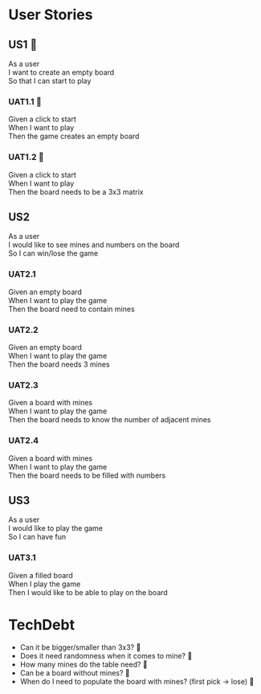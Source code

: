 # User Stories

## US1 🐼

As a user \
I want to create an empty board \
So that I can start to play

### UAT1.1 🐼

Given a click to start \
When I want to play \
Then the game creates an empty board

### UAT1.2 🐼

Given a click to start \
When I want to play \
Then the board needs to be a 3x3 matrix

## US2

As a user \
I would like to see mines and numbers on the board \
So I can win/lose the game

### UAT2.1

Given an empty board \
When I want to play the game \
Then the board need to contain mines

### UAT2.2

Given an empty board \
When I want to play the game \
Then the board needs 3 mines

### UAT2.3

Given a board with mines \
When I want to play the game \
Then the board needs to know the number of adjacent mines

### UAT2.4

Given a board with mines \
When I want to play the game \
Then the board needs to be filled with numbers

## US3

As a user \
I would like to play the game \
So I can have fun

### UAT3.1

Given a filled board \
When I play the game \
Then I would like to be able to play on the board

# TechDebt

- Can it be bigger/smaller than 3x3? 🐶
- Does it need randomness when it comes to mine? 🐶
- How many mines do the table need? 🐶
- Can be a board without mines? 🐶
- When do I need to populate the board with mines? (first pick -> lose) 🐶
